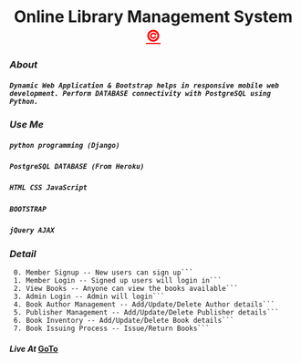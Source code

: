 <h1 align="center" >Online Library Management System <a style="color: red;" href="https://simplesnippets.tech/courses/asp-net-with-csharp-programming-dynamic-web-application-development" target="_blank" >&copy;</a></h1>

### *About*   
##### ```Dynamic Web Application & Bootstrap helps in responsive mobile web development. Perform DATABASE connectivity with PostgreSQL using Python.```  

### *Use Me*  
#####    ```python programming (Django)```  
#####     ```PostgreSQL DATABASE (From Heroku)```  
#####     ```HTML CSS JavaScript```  
#####     ```BOOTSTRAP```  
#####     ```jQuery AJAX```  

### *Detail*   
     0. Member Signup -- New users can sign up```  
     1. Member Login -- Signed up users will login in```  
     2. View Books -- Anyone can view the books available```  
     3. Admin Login -- Admin will login```  
     4. Book Author Management -- Add/Update/Delete Author details```  
     5. Publisher Management -- Add/Update/Delete Publisher details```  
     6. Book Inventory -- Add/Update/Delete Book details```  
     7. Book Issuing Process -- Issue/Return Books```  
       
#### *Live At*    [GoTo](https://shyamkumaryadav.herokuapp.com/)
